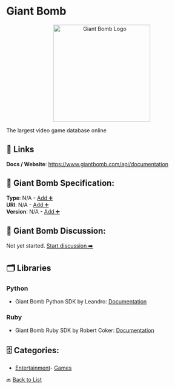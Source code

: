 # Giant Bomb
<p align="center">
    <img width="256" src="https://raw.githubusercontent.com/apis-list/apis-list/main/apis/giant-bomb/logo_256x256.png" alt="Giant Bomb Logo"/>
</p>
The largest video game database online

##  🔗 Links
**Docs / Website**: https://www.giantbomb.com/api/documentation

## 🧬 Giant Bomb Specification:
**Type**: N/A - [Add ➕](https://github.com/apis-list/apis-list/edit/main/apis.yaml#7870)  
**URI**: N/A - [Add ➕](https://github.com/apis-list/apis-list/edit/main/apis.yaml#7870)  
**Version**: N/A - [Add ➕](https://github.com/apis-list/apis-list/edit/main/apis.yaml#7870)

## 💬 Giant Bomb Discussion:
Not yet started. [Start discussion ➡️](https://github.com/apis-list/apis-list/discussions/new)

## 🗂️ Libraries
### Python
- Giant Bomb Python SDK by Leandro: [Documentation](https://github.com/xupisco/GiantBomb)
### Ruby
- Giant Bomb Ruby SDK by Robert Coker: [Documentation](https://github.com/intelekshual/giantbomb)


## 🗄️ Categories:
- [Entertainment](https://github.com/apis-list/apis-list#entertainment-)- [Games](https://github.com/apis-list/apis-list#games-)

🔙  [Back to List](https://github.com/apis-list/apis-list)
